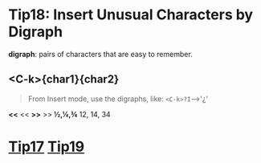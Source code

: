 # Tip18: Insert Unusual Characters by Digraph

**digraph**: pairs of characters that are easy to remember.

## &lt;C-k&gt;{char1}{char2}
>From Insert mode, use the digraphs, like: `<C-k>?I`-->'¿'

**&lt;&lt;**	&lt;&lt;
**&gt;&gt;**	&gt;&gt;
**½,¼,¾**		12, 14, 34

# [Tip17](tip17.md) [Tip19](tip19.md)
